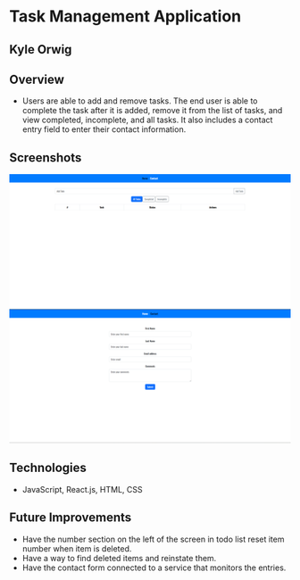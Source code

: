 # Task Management Application

## Kyle Orwig

## Overview

- Users are able to add and remove tasks. The end user is able to complete the task after it is added, remove it from the list of tasks, and view completed, incomplete, and all tasks. It also includes a contact entry field to enter their contact information.

## Screenshots

<img src="./public/screenshot1.png">
<img src="./public/screenshot2.png">

## Technologies

- JavaScript, React.js, HTML, CSS

## Future Improvements

- Have the number section on the left of the screen in todo list reset item number when item is deleted.
- Have a way to find deleted items and reinstate them.
- Have the contact form connected to a service that monitors the entries.
